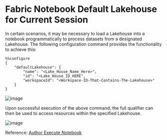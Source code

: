# Fabric Notebook Default Lakehouse for Current Session
<link rel="icon" href="articles/fabric_16_color.svg" type="image/x-icon" >


In certain scenarios, it may be necessary to load a Lakehouse into a notebook programmatically to process datasets from a designated Lakehouse. The following configuration command provides the functionality to achieve this:

```
%%configure
{
    "defaultLakehouse": { 
        "name": "<Lake_House_Name_Here>",
        "id": "<Lake_House_ID_HERE",
        "workspaceId": "<Workspace-ID-That-Contains-The-Lakehouse>" 
    }
}
```

![image](https://github.com/user-attachments/assets/6ba178eb-2414-47cd-9ecf-94afddbd1434)



Upon successful execution of the above command, the full qualifier can then be used to access resources within the specified Lakehouse.

![image](https://github.com/user-attachments/assets/4a0c75e0-2d66-4246-8591-b619f75f3762)


Reference: <a href="https://learn.microsoft.com/en-us/fabric/data-engineering/author-execute-notebook" target="_blank">Author Execute Notebook</a>


